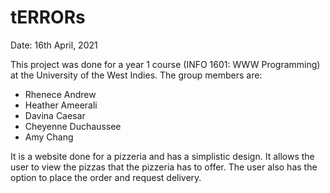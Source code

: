 # tERRORs

Date: 16th April, 2021

This project was done for a year 1 course (INFO 1601: WWW Programming) at the University of the West Indies. 
The group members are: 
- Rhenece Andrew
- Heather Ameerali 
- Davina Caesar 
- Cheyenne Duchaussee
- Amy Chang

It is a website done for a pizzeria and has a simplistic design. It allows the user to view the pizzas that the pizzeria has to offer.
The user also has the option to place the order and request delivery. 
